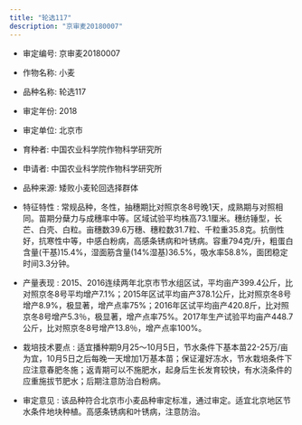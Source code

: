 ```yaml
---
title: "轮选117"
description: "京审麦20180007"
---
```

* 审定编号:  京审麦20180007

*  作物名称:  小麦

*  品种名称:  轮选117

*  审定年份:  2018

*  审定单位:  北京市

* 育种者:  中国农业科学院作物科学研究所

*  申请者:  中国农业科学院作物科学研究所

*  品种来源:  矮败小麦轮回选择群体

*  特征特性 : 
常规品种，冬性，抽穗期比对照京冬8号晚1天，成熟期与对照相同。苗期分蘖力与成穗率中等。区域试验平均株高73.1厘米。穗纺锤型，长芒、白壳、白粒。亩穗数39.6万穗、穗粒数31.7粒、千粒重35.8克。抗倒性好，抗寒性中等，中感白粉病，高感条锈病和叶锈病。容重794克/升，粗蛋白含量(干基)15.4%，湿面筋含量(14%湿基)36.5%，吸水率58.8%，面团稳定时间3.3分钟。
 
*  产量表现 : 
2015、2016连续两年北京市节水组区试，平均亩产399.4公斤，比对照京冬8号平均增产7.1%；2015年区试平均亩产378.1公斤，比对照京冬8号增产8.9%，极显著，增产点率75%；2016年区试平均亩产420.8斤，比对照京冬8号增产5.3％，极显著，增产点率75%。2017年生产试验平均亩产448.7公斤，比对照京冬8号增产13.8％，增产点率100%。

*  栽培技术要点 : 
适宜播种期9月25～10月5日，节水条件下基本苗22-25万/亩为宜，10月5日之后每晚一天增加1万基本苗；保证灌好冻水，节水栽培条件下应注意春肥冬施；返青期可以不施肥水，起身后生长发育较快，有水浇条件的应重施拔节肥水；后期注意防治白粉病。

*  审定意见 : 
该品种符合北京市小麦品种审定标准，通过审定。适宜北京地区节水条件地块种植。高感条锈病和叶锈病，注意防治。
